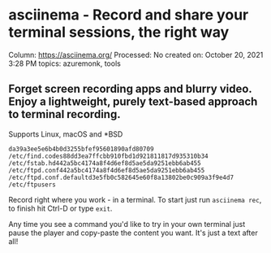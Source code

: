 # asciinema - Record and share your terminal sessions, the right way

Column: https://asciinema.org/
Processed: No
created on: October 20, 2021 3:28 PM
topics: azuremonk, tools

## Forget screen recording apps and blurry video. Enjoy a lightweight, purely text-based approach to terminal recording.

Supports Linux, macOS and *BSD

```
da39a3ee5e6b4b0d3255bfef95601890afd80709  /etc/find.codes88dd3ea7ffcbb910fbd1d921811817d935310b34  /etc/fstab.hd442a5bc4174a8f4d6ef8d5ae5da9251ebb6ab455  /etc/ftpd.conf442a5bc4174a8f4d6ef8d5ae5da9251ebb6ab455  /etc/ftpd.conf.defaultd3e5fb0c582645e60f8a13802be0c909a3f9e4d7  /etc/ftpusers
```

Record right where you work - in a terminal. To start just run `asciinema rec`, to finish hit Ctrl-D or type `exit`.

Any time you see a command you'd like to try in your own terminal just pause the player and copy-paste the content you want. It's just a text after all!